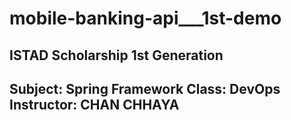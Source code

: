 # mobile-banking-api___1st-demo

ISTAD Scholarship 1st Generation
--------------------------------
Subject: Spring Framework
Class: DevOps
Instructor: CHAN CHHAYA
--------------------------------
